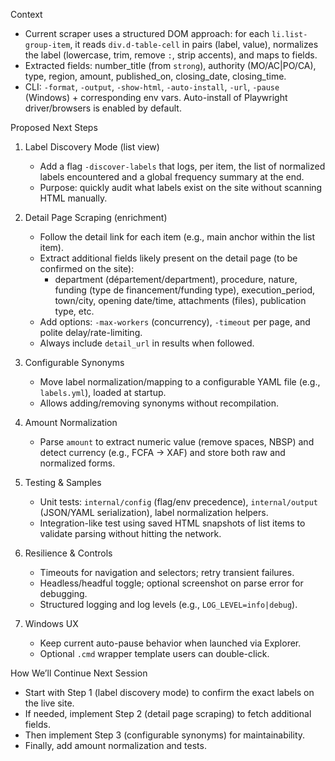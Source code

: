 Context
- Current scraper uses a structured DOM approach: for each `li.list-group-item`, it reads `div.d-table-cell` in pairs (label, value), normalizes the label (lowercase, trim, remove `:`, strip accents), and maps to fields.
- Extracted fields: number_title (from `strong`), authority (MO/AC|PO/CA), type, region, amount, published_on, closing_date, closing_time.
- CLI: `-format`, `-output`, `-show-html`, `-auto-install`, `-url`, `-pause` (Windows) + corresponding env vars. Auto-install of Playwright driver/browsers is enabled by default.

Proposed Next Steps
1) Label Discovery Mode (list view)
   - Add a flag `-discover-labels` that logs, per item, the list of normalized labels encountered and a global frequency summary at the end.
   - Purpose: quickly audit what labels exist on the site without scanning HTML manually.

2) Detail Page Scraping (enrichment)
   - Follow the detail link for each item (e.g., main anchor within the list item).
   - Extract additional fields likely present on the detail page (to be confirmed on the site):
     - department (département/department), procedure, nature, funding (type de financement/funding type), execution_period, town/city, opening date/time, attachments (files), publication type, etc.
   - Add options: `-max-workers` (concurrency), `-timeout` per page, and polite delay/rate-limiting.
   - Always include `detail_url` in results when followed.

3) Configurable Synonyms
   - Move label normalization/mapping to a configurable YAML file (e.g., `labels.yml`), loaded at startup.
   - Allows adding/removing synonyms without recompilation.

4) Amount Normalization
   - Parse `amount` to extract numeric value (remove spaces, NBSP) and detect currency (e.g., FCFA → XAF) and store both raw and normalized forms.

5) Testing & Samples
   - Unit tests: `internal/config` (flag/env precedence), `internal/output` (JSON/YAML serialization), label normalization helpers.
   - Integration-like test using saved HTML snapshots of list items to validate parsing without hitting the network.

6) Resilience & Controls
   - Timeouts for navigation and selectors; retry transient failures.
   - Headless/headful toggle; optional screenshot on parse error for debugging.
   - Structured logging and log levels (e.g., `LOG_LEVEL=info|debug`).

7) Windows UX
   - Keep current auto-pause behavior when launched via Explorer.
   - Optional `.cmd` wrapper template users can double-click.

How We’ll Continue Next Session
- Start with Step 1 (label discovery mode) to confirm the exact labels on the live site.
- If needed, implement Step 2 (detail page scraping) to fetch additional fields.
- Then implement Step 3 (configurable synonyms) for maintainability.
- Finally, add amount normalization and tests.

